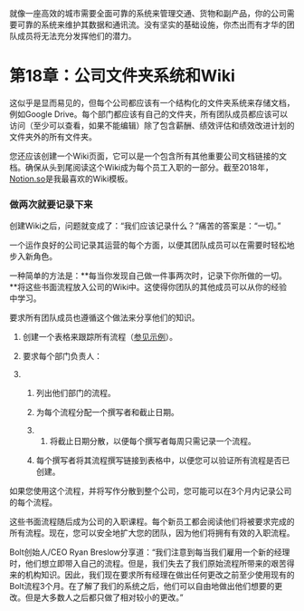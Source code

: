 就像一座高效的城市需要全面可靠的系统来管理交通、货物和副产品，你的公司需要可靠的系统来维护其数据和通讯流。没有坚实的基础设施，你杰出而有才华的团队成员将无法充分发挥他们的潜力。

# 第18章：公司文件夹系统和Wiki

这似乎是显而易见的，但每个公司都应该有一个结构化的文件夹系统来存储文档，例如Google Drive。每个部门都应该有自己的文件夹，所有团队成员都应该可以访问（至少可以查看，如果不能编辑）除了包含薪酬、绩效评估和绩效改进计划的文件夹外的所有文件夹。

您还应该创建一个Wiki页面，它可以是一个包含所有其他重要公司文档链接的文档。确保从头到尾阅读这个Wiki成为每个员工入职的一部分。截至2018年，[Notion.so](https://www.notion.so/)是我最喜欢的Wiki模板。

### 做两次就要记录下来

创建Wiki之后，问题就变成了：“我们应该记录什么？”痛苦的答案是：“一切。”

一个运作良好的公司记录其运营的每个方面，以便其团队成员可以在需要时轻松地步入新角色。

一种简单的方法是：**每当你发现自己做一件事两次时，记录下你所做的一切。**将这些书面流程放入公司的Wiki中。这使得你团队的其他成员可以从你的经验中学习。

要求所有团队成员也遵循这个做法来分享他们的知识。

1. 创建一个表格来跟踪所有流程（[参见示例](https://docs.google.com/spreadsheets/d/1ky1BNH7f1xVa-hw7WOxI298a2nNP81OdORpbKdxLCj4/edit?usp=sharing)）。

2. 要求每个部门负责人：

3. 1. 列出他们部门的流程。

   2. 为每个流程分配一个撰写者和截止日期。

   3. 1. 将截止日期分散，以便每个撰写者每周只需记录一个流程。

   4. 每个撰写者将其流程撰写链接到表格中，以便您可以验证所有流程是否已创建。

如果您使用这个流程，并将写作分散到整个公司，您可能可以在3个月内记录公司的每个流程。

这些书面流程随后成为公司的入职课程。每个新员工都会阅读他们将被要求完成的所有流程。现在，您可以安全地扩大您的团队，因为他们将拥有有效的入职流程。

Bolt创始人/CEO Ryan Breslow分享道：“我们注意到每当我们雇用一个新的经理时，他们想立即带入自己的流程。但是，我们失去了我们原始流程所带来的艰苦得来的机构知识。因此，我们现在要求所有经理在做出任何更改之前至少使用现有的Bolt流程3个月。在了解了我们的系统之后，他们可以自由地做出他们想要的更改。但是大多数人之后都只做了相对较小的更改。”




